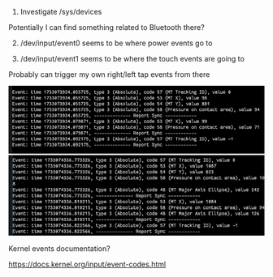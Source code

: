 1. Investigate /sys/devices

Potentially I can find something related to Bluetooth there?

2. /dev/input/event0 seems to be where power events go to

3. /dev/input/event1 seems to be where the touch events are going to

Probably can trigger my own right/left tap events from there

![Kindle Tap Left Event](./kindle_tap_left.png)
![Kindle Tap Right Event](./kindle_tap_right.png)


Kernel events documentation?

https://docs.kernel.org/input/event-codes.html
